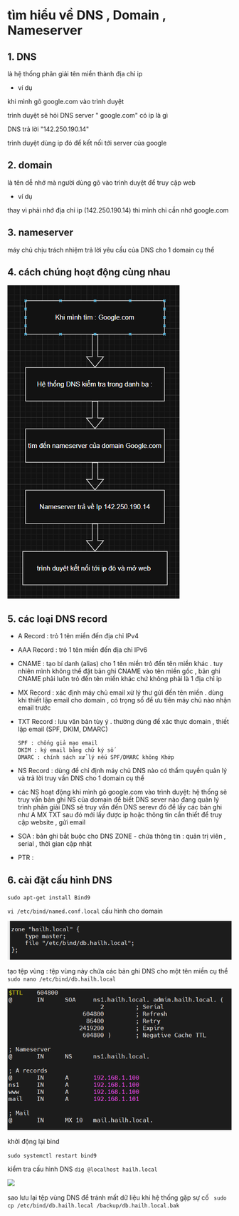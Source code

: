#  tìm hiểu về DNS , Domain , Nameserver
## 1. DNS

là hệ thống phân giải tên miền thành địa chỉ ip 
- ví dụ

 khi mình gõ google.com vào trình duyệt 

 trình duyệt sẽ hỏi DNS server " google.com" có ip là gì 

 DNS trả lời "142.250.190.14"

 trình duyệt dùng ip đó để kết nối tới server của google 

## 2. domain 

là tên dễ nhớ mà người dùng gõ vào trình duyệt để truy cập web 

- ví dụ 

thay vì phải nhớ địa chỉ ip (142.250.190.14) thì mình chỉ cần nhớ google.com

## 3. nameserver 

máy chủ chịu trách nhiệm trả lời yêu cầu của DNS cho 1 domain cụ thể 

## 4. cách chúng hoạt động cùng nhau 

   ![](../image/m.png)


## 5. các loại DNS record
- A Record : trỏ 1 tên miền đến địa chỉ IPv4
- AAA Record : trỏ 1 tên miền đến địa chỉ IPv6
- CNAME : tạo bí danh (alias) cho 1 tên miền trỏ đến tên miền khác . tuy nhiên mình không thể đặt bản ghi CNAME vào tên miền gốc , bản ghi CNAME phải luôn trỏ đến tên miền khác chứ không phải là 1 địa chỉ ip 
- MX Record : xác định máy chủ email xử lý thư gửi đến tên miền . dùng khi thiết lập email cho domain , có trọng số để ưu tiên máy chủ nào nhận email trước 
- TXT Record : lưu văn bản tùy ý . thường dùng để xác thực domain , thiết lập email (SPF, DKIM, DMARC)
 
      SPF : chống giả mạo email
      DKIM : ký email bằng chữ ký số 
      DMARC : chính sách xử lý nếu SPF/DMARC không Khớp 
- NS Record : dùng để chỉ định máy chủ DNS nào có thẩm quyền quản lý và trả lời truy vấn DNS cho 1 domain cụ thể 
- các NS hoạt động 
     khi mình gõ google.com vào trình duyệt:
     hệ thống sẽ truy vấn bản ghi NS của domain để biết DNS sever nào đang quản lý 
     trình phân giải DNS sẽ truy vấn đến DNS serevr đó để lấy các bản ghi như A MX TXT 
     sau đó mới lấy được ip hoặc thông tin cần thiết để truy cập website , gửi email
- SOA : bản ghi bắt buộc cho DNS ZONE - chứa thông tin : quản trị viên , serial , thời gian cập nhật 
- PTR : 



## 6. cài đặt cấu hình DNS

`sudo apt-get install Bind9` 

`vi /etc/bind/named.conf.local`  cấu hình cho domain 

  ![](../image/u.png)

 tạo tệp vùng : tệp vùng này chứa các bản ghi DNS cho một tên miền cụ thể 
 ` sudo nano /etc/bind/db.hailh.local`
    
  ![](../image/z.png)

khởi động lại bind 

`sudo systemctl restart bind9`

kiểm tra cấu hình DNS 
`dig @localhost hailh.local`

![](./images/n.png)

sao lưu lại tệp vùng DNS để tránh mất dữ liệu khi hệ thống gặp sự cố
` sudo cp /etc/bind/db.hailh.local /backup/db.hailh.local.bak`






